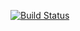 [![Build Status](https://app.travis-ci.com/hlomla/taxi-trips.svg?branch=main)](https://app.travis-ci.com/hlomla/taxi-trips)


